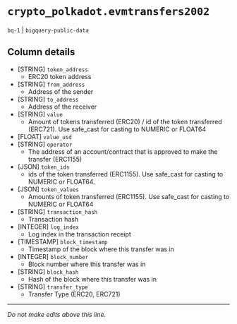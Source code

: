 # `crypto_polkadot.evmtransfers2002`
`bq-1` | `bigquery-public-data`

## Column details
* [STRING]    `token_address`
  - ERC20 token address
* [STRING]    `from_address`
  - Address of the sender
* [STRING]    `to_address`
  - Address of the receiver
* [STRING]    `value`
  - Amount of tokens transferred (ERC20) / id of the token transferred (ERC721). Use safe_cast for casting to NUMERIC or FLOAT64
* [FLOAT]     `value_usd`
* [STRING]    `operator`
  - The address of an account/contract that is approved to make the transfer (ERC1155)
* [JSON]      `token_ids`
  - ids of the token transferred (ERC1155). Use safe_cast for casting to NUMERIC or FLOAT64.
* [JSON]      `token_values`
  - Amounts of token transferred (ERC1155).  Use safe_cast for casting to NUMERIC or FLOAT64
* [STRING]    `transaction_hash`
  - Transaction hash
* [INTEGER]   `log_index`
  - Log index in the transaction receipt
* [TIMESTAMP] `block_timestamp`
  - Timestamp of the block where this transfer was in
* [INTEGER]   `block_number`
  - Block number where this transfer was in
* [STRING]    `block_hash`
  - Hash of the block where this transfer was in
* [STRING]    `transfer_type`
  - Transfer Type (ERC20, ERC721)

-------------------------------------------------------------------------------
*Do not make edits above this line.*
